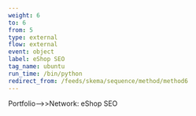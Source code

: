 ```yaml
---
weight: 6
to: 6
from: 5
type: external
flow: external
event: object
label: eShop SEO
tag_name: ubuntu
run_time: /bin/python
redirect_from: /feeds/skema/sequence/method/method6
---
```

Portfolio-->>Network: eShop SEO
